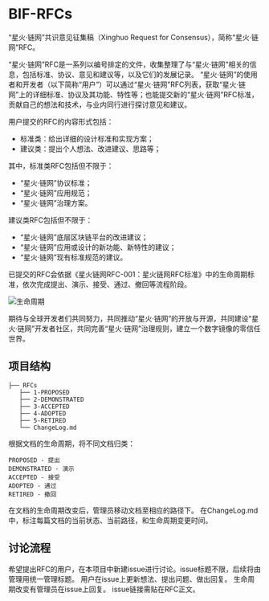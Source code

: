 # BIF-RFCs

“星火·链网”共识意见征集稿（Xinghuo Request for Consensus），简称“星火·链网”RFC。

“星火·链网”RFC是一系列以编号排定的文件，收集整理了与“星火·链网”相关的信息，包括标准、协议、意见和建议等，以及它们的发展记录。
“星火·链网”的使用者和开发者（以下简称“用户”）可以通过“星火·链网”RFC列表，获取“星火·链网”上的详细标准、协议及其功能、特性等；也能提交新的“星火·链网”RFC标准，贡献自己的想法和技术，与业内同行进行探讨意见和建议。

用户提交的RFC的内容形式包括：
- 标准类：给出详细的设计标准和实现方案；
- 建议类：提出个人想法、改进建议、思路等；

其中，标准类RFC包括但不限于：
- “星火·链网”协议标准；
- “星火·链网”应用规范；
- “星火·链网”治理方案。

建议类RFC包括但不限于：
- “星火·链网”底层区块链平台的改进建议；
- “星火·链网”应用或设计的新功能、新特性的建议；
- “星火·链网”现有标准规范的建议。


已提交的RFC会依据《星火链网RFC-001：星火链网RFC标准》中的生命周期标准，依次完成提出、演示、接受、通过、撤回等流程阶段。

![生命周期](https://user-images.githubusercontent.com/90955034/164360518-f292f601-90cb-4ecf-8817-f78d9a96e065.png)


期待与全球开发者们共同努力，共同推动“星火·链网”的开放与开源，共同建设“星火·链网”开发者社区，共同完善“星火·链网”治理规则，建立一个数字镜像的零信任世界。

## 项目结构
```
├── RFCs
   ├── 1-PROPOSED
   ├── 2-DEMONSTRATED
   ├── 3-ACCEPTED
   ├── 4-ADOPTED
   ├── 5-RETIRED
   └── ChangeLog.md

```
根据文档的生命周期，将不同文档归类：
```
PROPOSED - 提出
DEMONSTRATED - 演示
ACCEPTED - 接受
ADOPTED - 通过
RETIRED - 撤回
```
在文档的生命周期改变后，管理员移动文档至相应的路径下。
在ChangeLog.md中，标注每篇文档的当前状态、当前路径，和生命周期变更时间。

## 讨论流程
希望提出RFC的用户，在本项目中新建issue进行讨论。issue标题不限，后续将由管理用统一管理标题。
用户在issue上更新想法、提出问题、做出回复。
生命周期改变有管理员在issue上回复。
issue链接需贴在RFC正文。
